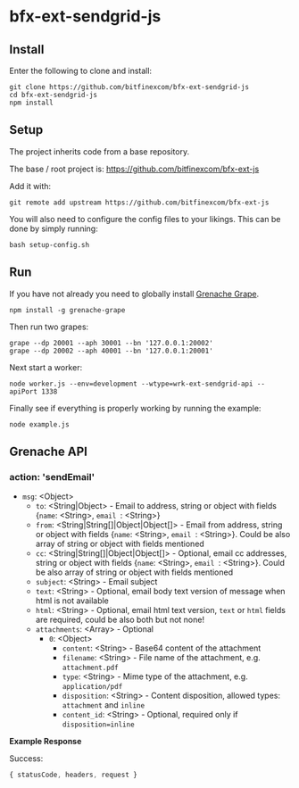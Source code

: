 # bfx-ext-sendgrid-js

## Install

Enter the following to clone and install:

```
git clone https://github.com/bitfinexcom/bfx-ext-sendgrid-js
cd bfx-ext-sendgrid-js
npm install
```

## Setup

The project inherits code from a base repository.

The base / root project is: https://github.com/bitfinexcom/bfx-ext-js

Add it with:

```
git remote add upstream https://github.com/bitfinexcom/bfx-ext-js
```

You will also need to configure the config files to your likings. This can be done by simply running:
```
bash setup-config.sh
```

## Run

If you have not already you need to globally install [Grenache Grape](https://github.com/bitfinexcom/grenache-grape).

```
npm install -g grenache-grape
```

Then run two grapes:

```
grape --dp 20001 --aph 30001 --bn '127.0.0.1:20002'
grape --dp 20002 --aph 40001 --bn '127.0.0.1:20001'
```

Next start a worker:

```
node worker.js --env=development --wtype=wrk-ext-sendgrid-api --apiPort 1338
```

Finally see if everything is properly working by running the example:

```
node example.js
```

## Grenache API

### action: 'sendEmail'
- `msg`: &lt;Object&gt;
  - `to`: &lt;String|Object&gt; - Email to address, string or object with fields {`name`: &lt;String&gt;, `email `: &lt;String&gt;}
  - `from`: &lt;String|String[]|Object|Object[]&gt; - Email from address, string or object with fields {`name`: &lt;String&gt;, `email `: &lt;String&gt;}. Could be also array of string or object with fields mentioned
  - `cc`: &lt;String|String[]|Object|Object[]&gt; - Optional, email cc addresses, string or object with fields {`name`: &lt;String&gt;, `email `: &lt;String&gt;}. Could be also array of string or object with fields mentioned
  - `subject`: &lt;String&gt; - Email subject
  - `text`: &lt;String&gt; - Optional, email body text version of message when html is not available
  - `html`: &lt;String&gt; - Optional, email html text version, `text` or `html` fields are required, could be also both but not none!
  - `attachments`: &lt;Array&gt; - Optional
    - `0`: &lt;Object&gt;
      - `content`: &lt;String&gt; - Base64 content of the attachment
      - `filename`: &lt;String&gt; - File name of the attachment, e.g. `attachment.pdf`
      - `type`: &lt;String&gt; - Mime type of the attachment, e.g. `application/pdf`
      - `disposition`: &lt;String&gt; - Content disposition, allowed types: `attachment` and `inline`
      - `content_id`: &lt;String&gt; - Optional, required only if `disposition=inline`

**Example Response**

Success:
```js
{ statusCode, headers, request }
```
